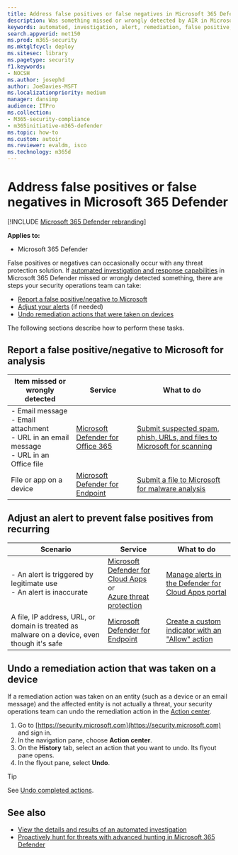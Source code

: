 ```yaml
---
title: Address false positives or false negatives in Microsoft 365 Defender
description: Was something missed or wrongly detected by AIR in Microsoft 365 Defender? Learn how to submit false positives or false negatives to Microsoft for analysis.
keywords: automated, investigation, alert, remediation, false positive, false negative
search.appverid: met150
ms.prod: m365-security
ms.mktglfcycl: deploy
ms.sitesec: library
ms.pagetype: security
f1.keywords: 
- NOCSH
ms.author: josephd
author: JoeDavies-MSFT
ms.localizationpriority: medium
manager: dansimp
audience: ITPro
ms.collection: 
- M365-security-compliance
- m365initiative-m365-defender
ms.topic: how-to
ms.custom: autoir
ms.reviewer: evaldm, isco
ms.technology: m365d
---
```


# Address false positives or false negatives in Microsoft 365 Defender

[!INCLUDE [Microsoft 365 Defender rebranding](../includes/microsoft-defender.md)]

**Applies to:**
- Microsoft 365 Defender

False positives or negatives can occasionally occur with any threat protection solution. If [automated investigation and response capabilities](m365d-autoir.md) in Microsoft 365 Defender missed or wrongly detected something, there are steps your security operations team can take:

- [Report a false positive/negative to Microsoft](#report-a-false-positivenegative-to-microsoft-for-analysis)
- [Adjust your alerts](#adjust-an-alert-to-prevent-false-positives-from-recurring) (if needed)
- [Undo remediation actions that were taken on devices](#undo-a-remediation-action-that-was-taken-on-a-device)

The following sections describe how to perform these tasks.

## Report a false positive/negative to Microsoft for analysis

|Item missed or wrongly detected |Service  |What to do  |
|---------|---------|---------|
|- Email message <br/>- Email attachment <br/>- URL in an email message<br/>- URL in an Office file      |[Microsoft Defender for Office 365](/microsoft-365/security/office-365-security/defender-for-office-365)        |[Submit suspected spam, phish, URLs, and files to Microsoft for scanning](../office-365-security/admin-submission.md)         |
|File or app on a device    |[Microsoft Defender for Endpoint](/windows/security/threat-protection)         |[Submit a file to Microsoft for malware analysis](https://www.microsoft.com/wdsi/filesubmission)         |

## Adjust an alert to prevent false positives from recurring

|Scenario |Service |What to do |
|--------|--------|--------|
|- An alert is triggered by legitimate use <br/>- An alert is inaccurate    |[Microsoft Defender for Cloud Apps](/cloud-app-security)<br/> or <br/>[Azure threat protection](/azure/security/fundamentals/threat-detection)         |[Manage alerts in the Defender for Cloud Apps portal](/cloud-app-security/managing-alerts)         |
|A file, IP address, URL, or domain is treated as malware on a device, even though it's safe|[Microsoft Defender for Endpoint](/windows/security/threat-protection) |[Create a custom indicator with an "Allow" action](/windows/security/threat-protection/microsoft-defender-atp/manage-indicators) |

## Undo a remediation action that was taken on a device

If a remediation action was taken on an entity (such as a device or an email message) and the affected entity is not actually a threat, your security operations team can undo the remediation action in the [Action center](m365d-action-center.md).

1. Go to [https://security.microsoft.com](https://security.microsoft.com) and sign in. 
2. In the navigation pane, choose **Action center**. 
3. On the **History** tab, select an action that you want to undo. Its flyout pane opens.
4. In the flyout pane, select **Undo**.

> [!TIP]
> See [Undo completed actions](m365d-autoir-actions.md#undo-completed-actions).

## See also

- [View the details and results of an automated investigation](m365d-autoir-results.md)
- [Proactively hunt for threats with advanced hunting in Microsoft 365 Defender](advanced-hunting-overview.md)
